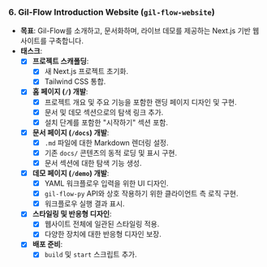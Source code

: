 
### **6. Gil-Flow Introduction Website (`gil-flow-website`)**

- **목표**: Gil-Flow를 소개하고, 문서화하며, 라이브 데모를 제공하는 Next.js 기반 웹사이트를 구축합니다.
- **태스크**:
    - [x] **프로젝트 스캐폴딩**:
        - [x] 새 Next.js 프로젝트 초기화.
        - [x] Tailwind CSS 통합.
    - [x] **홈 페이지 (`/`) 개발**:
        - [x] 프로젝트 개요 및 주요 기능을 포함한 랜딩 페이지 디자인 및 구현.
        - [x] 문서 및 데모 섹션으로의 탐색 링크 추가.
        - [x] 설치 단계를 포함한 "시작하기" 섹션 포함.
    - [x] **문서 페이지 (`/docs`) 개발**:
        - [x] `.md` 파일에 대한 Markdown 렌더링 설정.
        - [x] 기존 `docs/` 콘텐츠의 동적 로딩 및 표시 구현.
        - [x] 문서 섹션에 대한 탐색 기능 생성.
    - [x] **데모 페이지 (`/demo`) 개발**:
        - [x] YAML 워크플로우 입력을 위한 UI 디자인.
        - [x] `gil-flow-py` API와 상호 작용하기 위한 클라이언트 측 로직 구현.
        - [x] 워크플로우 실행 결과 표시.
    - [x] **스타일링 및 반응형 디자인**:
        - [x] 웹사이트 전체에 일관된 스타일링 적용.
        - [x] 다양한 장치에 대한 반응형 디자인 보장.
    - [x] **배포 준비**:
        - [x] `build` 및 `start` 스크립트 추가.
